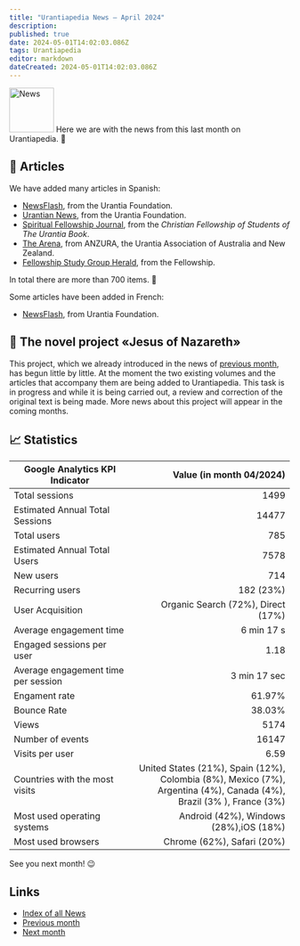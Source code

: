 ```yaml
---
title: "Urantiapedia News — April 2024"
description:
published: true
date: 2024-05-01T14:02:03.086Z
tags: Urantiapedia
editor: markdown
dateCreated: 2024-05-01T14:02:03.086Z
---
```


<img src="/_assets/svg/icon-news.svg" alt="News" style="width: 80px;"> Here we are with the news from this last month on Urantiapedia. :mega:

## :page_with_curl: Articles

We have added many articles in Spanish:

- [NewsFlash](/es/index/articles_uf_newsflash), from the Urantia Foundation.
- [Urantian News](/es/index/articles_uf_urantian), from the Urantia Foundation.
- [Spiritual Fellowship Journal](/es/index/articles_spiritual_fellowship_journal), from the _Christian Fellowship of Students of The Urantia Book_.
- [The Arena](/es/index/articles_arena), from ANZURA, the Urantia Association of Australia and New Zealand.
- [Fellowship Study Group Herald](/es/index/articles_study_group_herald), from the Fellowship.

In total there are more than 700 items. :clap:

Some articles have been added in French:

- [NewsFlash](/fr/index/articles_uf_newsflash), from Urantia Foundation.

## :notebook_with_decorative_cover: The novel project «Jesus of Nazareth»

This project, which we already introduced in the news of [previous month](/en/news/2024/03), has begun little by little. At the moment the two existing volumes and the articles that accompany them are being added to Urantiapedia. This task is in progress and while it is being carried out, a review and correction of the original text is being made. More news about this project will appear in the coming months.

## :chart_with_upwards_trend: Statistics

Google Analytics KPI Indicator | Value (in month 04/2024)
--- | ---:
Total sessions | 1499
Estimated Annual Total Sessions | 14477
Total users | 785
Estimated Annual Total Users | 7578
New users | 714
Recurring users | 182 (23%)
User Acquisition | Organic Search (72%), Direct (17%)
Average engagement time | 6 min 17 s
Engaged sessions per user | 1.18
Average engagement time per session | 3 min 17 sec
Engament rate | 61.97%
Bounce Rate | 38.03%
Views | 5174
Number of events | 16147
Visits per user | 6.59
Countries with the most visits | United States (21%), Spain (12%), <br>Colombia (8%), Mexico (7%), <br>Argentina (4%), Canada (4%), Brazil (3% ), France (3%)
Most used operating systems | Android (42%), Windows (28%),iOS (18%)
Most used browsers | Chrome (62%), Safari (20%)

See you next month! :wink:

## Links

- [Index of all News](/en/news)
- [Previous month](/en/news/2024/03)
- [Next month](/en/news/2024/05)